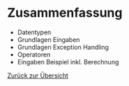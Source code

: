 # Zusammenfassung

- Datentypen
- Grundlagen Eingaben
- Grundlagen Exception Handling
- Operatoren
- Eingaben Beispiel inkl. Berechnung

[Zurück zur Übersicht](/README.md)
